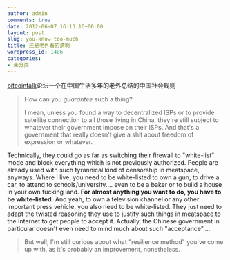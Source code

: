 ```yaml
---
author: admin
comments: true
date: 2012-06-07 16:13:16+00:00
layout: post
slug: you-know-too-much
title: 还是老外看的清啊
wordpress_id: 1486
categories:
- 未分类
---
```


[bitcointalk](https://bitcointalk.org/index.php?topic=80322.msg890386#msg890386)论坛一个在中国生活多年的老外总结的中国社会规则

> How can you _guarantee_ such a thing?
> 
>I mean, unless you found a way to decentralized ISPs or to provide satellite connection to all those living in China, they're still subject to whatever their government impose on their ISPs. And that's a government that really doesn't give a shit about freedom of expression or whatever.
>
Technically, they could go as far as switching their firewall to "white-list" mode and block everything which is not previously authorized. People are already used with such tyrannical kind of censorship in meatspace, anyways. Where I live, you need to be white-listed to own a gun, to drive a car, to attend to schools/university.... even to be a baker or to build a house in your own fucking land. **For almost anything you want to do, you have to be white-listed.** And yeah, to own a television channel or any other important press vehicle, you also need to be white-listed. They just need to adapt the twisted reasoning they use to justify such things in meatspace to the Internet to get people to accept it. Actually, the Chinese government in particular doesn't even need to mind much about such "acceptance"....
>
>But well, I'm still curious about what "resilience method" you've come up with, as it's probably an improvement, nonetheless. 